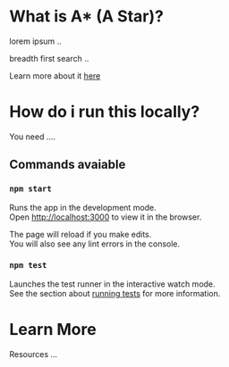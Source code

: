 # What is A\* (A Star)?

lorem ipsum ..

breadth first search ..

Learn more about it [here](https://www.redblobgames.com/pathfinding/a-star/introduction.html)

# How do i run this locally?

You need ....

## Commands avaiable

### `npm start`

Runs the app in the development mode.\
Open [http://localhost:3000](http://localhost:3000) to view it in the browser.

The page will reload if you make edits.\
You will also see any lint errors in the console.

### `npm test`

Launches the test runner in the interactive watch mode.\
See the section about [running tests](https://facebook.github.io/create-react-app/docs/running-tests) for more information.

# Learn More

Resources ...
